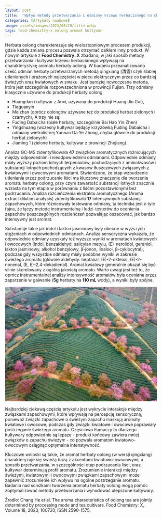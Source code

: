 ```yaml
---
layout: post
title:  "Wpływ metody przetwarzania i odmiany krzewu herbacianego na charakterystykę aromatu herbaty oolong"
categories: [Artykuły naukowe]
image: assets/images/2023/08/20/title.webp
tags: food-chemistry-x oolong aromat kultywar
---
```


Herbata oolong charekterezuje się wielostopniowym procesem produkcji, gdzie każda zmiana procesu pozwala otrzymać całkiem inny produkt. W nowym artykule z **Food Chemistry: X** zbadano, w jaki sposób metody przetwarzania i kultywar krzewu herbacianego wpływają na charakterystykę aromatu herbaty oolong. W badaniu przeanalizowano sześć odmian herbaty przetwarzanych metodą qingxiang (清香) czyli słabiej utlenionych i prażonych najczęściej w piecu elektrycznym przez co bardziej świeżych oraz kwiatowych w smaku. Jest bardziej nowoczesna metoda, która jest szczególnie rozpowszechniona w prowincji Fujian. Trzy odmiany klasycznie używane do produkcji herbaty oolong
 - Huangdan (kultywar z Anxi, używany do produkcji Huang Jin Gui), 
 - Tieguanyin
 - Meizhan (oprócz oolongów używane też do produkcji herbat zielonych i czarnych), 
 A trzy nie są:
 - Fuding Dabaicha (białe herbaty, szczególnie Bai Hao Yin Zhen)
 - Yingshuang (wczesny kultywar będący krzyżówką Fuding Dabaicha i odmiany wielkolistnej Yunnan Da Ye Zhong, chyba głównie do produkcji herbat zielonych)
- Jiaming 1 (zielone herbaty, kultywar z prowincji  Zhejiang). 

Analiza GC-MS zidentyfikowała **47** związków aromatycznych różnicujących między odpowiednimi i nieodpowiednimi odmianami. Odpowiednie odmiany miały wyższy poziom lotnych terpenoidów, pochodzących z aminokwasów i substancji lotnych pochodzących z kwasów tłuszczowych związanych z kwiatowymi i owocowymi aromatami. Stwierdzono, że etap wzbudzenie utleniania przez podrzucanie liści ma kluczowe znaczenie dla tworzenia aromatu herbaty oolong, przy czym zawartość substancji lotnych znacznie wzrasta na tym etapie w porównaniu z liśćmi pozostawionymi bez podrzucania. Analiza rozcieńczenia ekstraktu aromatycznego (Aroma extract dilution analysis) zidentyfikowała **17** intensywnych substancji zapachowych, które różnicowały testowane odmiany, ta technika jest o tyle fajna, że łączy metodę instrumentalną i ludzi-testerów do oceniania zapachów poszczególnych rozcieńczeń pozwalając oszacować, jak bardzo intensywny jest aromat. 

Substancje takie jak indol i lakton jaśminowy były obecne w wyższych stężeniach w odpowiednich odmianach. Analiza sensoryczna wykazała, że odpowiednie odmiany uzyskały też wyższe wyniki w aromatach kwiatowych i owocowych (indol, benzaldehyd, salicylan metylu, (E)-nerolidol, geraniol, lakton jaśminowy, alkohol benzylowy, β-jonon, linalool, β-cyklocytral), podczas gdy wszystkie odmiany miały podobne wyniki w zakresie świeżego aromatu (głównie aldehydy: heptanal, (E)-2-oktenal, (E)-2-nonenal, (E, E)-2,4-dekadienal). Aromat kwiatowy generalnie okazał się być silnie skorelowany z ogólną jakością aromatu. Warto uwagi jest też to, że oprócz instrumentalnej analizy intensywność aromatów była oceniana przez zaparzenie w gaiwanie (**5g** herbaty na **110 mL** wody), a wyniki były spójne. 

<p align="center">
  <img alt="fujian" src="/assets/images/2023/08/20/1.webp" width="700">
</p>

Najbardziej ciekawą częścią artykułu jest wykrycie interakcje między związkami zapachowymi, które  wpływają na percepcję sensoryczną, ponieważ związki zapachowe o świeżym zapachu maskują aromaty kwiatowe i owocowe, podczas gdy związki kwiatowe i owocowe poprawiały postrzeganie świeżego aromatu. Częściowo tłumaczy to dlaczego kultywary odpowiednie są lepsze - produkt końcowy zawiera mniej związków o zapachu świeżym  - co pozwala aromatom kwiatowo-owocowym osiągnąć optymalna intenstywność.

Kluczowe wnioski są takie, że aromat herbaty oolong (w wersji qingxiang) charakteryzuje się świeżą bazą z akcentami kwiatowo-owocowymi, a sposób przetwarzania, w szczególności etap podrzucania liści, oraz kultywar determinują profil aromatu. Zrozumienie interakcji między świeżymi, kwiatowymi i owocowymi związkami zapachowymi może zapewnić zrozumienie  ich wpływu na ogólne postrzeganie aromatu. Badania nad ścieżkami tworzenia aromatu herbaty oolong mogą pomóc zoptymalizować metody przetwarzania i wyhodować ulepszone kultywary.


Źrodlo:
Chang He et al.
The aroma characteristics of oolong tea are jointly determined by processing mode and tea cultivars.
Food Chemistry: X, Volume 18, 2023, 100730, ISSN 2590-1575,
